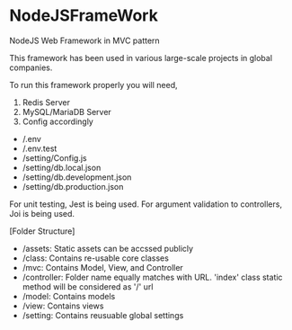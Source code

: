 # NodeJSFrameWork
NodeJS Web Framework in MVC pattern

This framework has been used in various large-scale projects in global companies.

To run this framework properly you will need,
1. Redis Server
2. MySQL/MariaDB Server
3. Config accordingly
  - /.env
  - /.env.test
  - /setting/Config.js
  - /setting/db.local.json
  - /setting/db.development.json
  - /setting/db.production.json

For unit testing, Jest is being used.
For argument validation to controllers, Joi is being used.

[Folder Structure]
- /assets: Static assets can be accssed publicly
- /class: Contains re-usable core classes
- /mvc: Contains Model, View, and Controller
- /controller: Folder name equally matches with URL. 'index' class static method will be considered as '/' url
-   /model: Contains models
-   /view: Contains views
- /setting: Contains reusuable global settings
